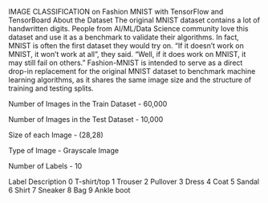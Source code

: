 IMAGE CLASSIFICATION on Fashion MNIST with TensorFlow and TensorBoard
About the Dataset
The original MNIST dataset contains a lot of handwritten digits. People from AI/ML/Data Science community love this dataset and use it as a benchmark to validate their algorithms. In fact, MNIST is often the first dataset they would try on. “If it doesn’t work on MNIST, it won’t work at all”, they said. “Well, if it does work on MNIST, it may still fail on others.” Fashion-MNIST is intended to serve as a direct drop-in replacement for the original MNIST dataset to benchmark machine learning algorithms, as it shares the same image size and the structure of training and testing splits.

Number of Images in the Train Dataset - 60,000

Number of Images in the Test Dataset - 10,000

Size of each Image - (28,28)

Type of Image - Grayscale Image

Number of Labels - 10

Label	Description
0	    T-shirt/top
1	    Trouser
2	    Pullover
3	    Dress
4	    Coat
5	    Sandal
6	    Shirt
7	    Sneaker
8	    Bag
9	    Ankle boot
